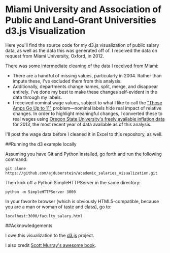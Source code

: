 Miami University and Association of Public and Land-Grant Universities d3.js Visualization
========

Here you'll find the source code for my d3.js visualization of public salary data, as well as the
data this was generated off of. I received the data on request from Miami University, Oxford, in
2012. 

There was some intermediate cleaning of the data I received from Miami:

- There are a handful of missing values, particularly in 2004. Rather than impute these, I've
excluded them from this analysis.
- Additionally, departments change names, split, merge, and disappear entirely. I've done my best to make
these changes self-evident in the data through my labels.
- I received nominal wage values, subject to what I like to call the 
["These Amps Go Up to 11"](http://en.wikipedia.org/wiki/Up_to_eleven) 
problem&#8212;nominal labels hide real impact of relative changes.
In order to highlight meaningful changes, I converted these to real wages using 
[Oregon State University's freely available inflation data](http://oregonstate.edu/cla/polisci/individual-year-conversion-factor-tables) 
for 2013, the most recent year of data available as of this analysis.

I'll post the wage data before I cleaned it in Excel to this repository, as well.

##Running the d3 example locally

Assuming you have Git and Python installed, go forth and run the following command:

`git clone https://github.com/ajduberstein/academic_salaries_visualization.git`

Then kick off a Python SimpleHTTPServer in the same directory:

`python -m SimpleHTTPServer 3000`

In your favorite browser (which is obviously HTML5-compatible, because you are a man or woman of taste and class), go to:

`localhost:3000/faculty_salary.html`

##Acknowledgements

I owe this visualization to the [d3.js](http://d3js.org/) project. 

I also credit [Scott Murray's awesome book](http://www.amazon.com/Interactive-Data-Visualization-Scott-Murray/dp/1449339735).
